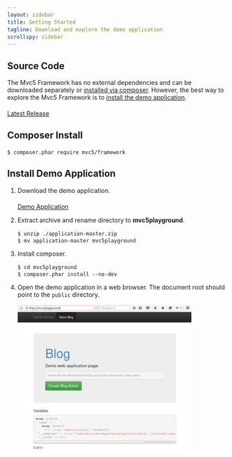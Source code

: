 ```yaml
---
layout: sidebar
title: Getting Started
tagline: Download and explore the demo application
scrollspy: sidebar
---
```

## Source Code
<p>The Mvc5 Framework has no external dependencies and can be downloaded separately or <a href="#composer-install">installed via composer</a>. However, the best way to explore the Mvc5 Framework is to <a href="#install-demo-application">install the demo application</a>.</p>
<p style="margin-top:20px;">
    <a class="btn btn-default btn-lg" href="https://github.com/mvc5/framework/releases/latest"><span class="glyphicon glyphicon-hand-right"></span> Latest Release</a>
</p>

## Composer Install
<pre><code>$ composer.phar require mvc5/framework</code></pre>
<div class="clearfix"></div>

## Install Demo Application
<ol>
    <li>
        <p>Download the demo application.</p>
        <p style="margin-top:20px;">
            <a class="btn btn-default btn-lg" href="https://github.com/mvc5/application/archive/master.zip"><span class="glyphicon glyphicon-download"></span> Demo Application</a>
        </p>
    </li>
    <li>
        <p>Extract archive and rename directory to <b>mvc5playground</b>.</p>
        <pre><code class="language-php">$ unzip ./application-master.zip<br>$ mv application-master mvc5playground</code></pre>
    </li>
    <li>
        <p>Install composer.</p>
        <pre><code class="language-php">$ cd mvc5playground<br>$ composer.phar install --no-dev</code></pre>
    </li>
    <li>
        <p>Open the demo application in a web browser. The document root should point to the <code>public</code> directory.</p>
        <div class="panel panel-default">
            <div class="panel-body">
                <img src="/images/mvc5playground.png" width="400" height="338" title="Mvc5 Demo Application">
            </div>
        </div>
    </li>
</ol>
